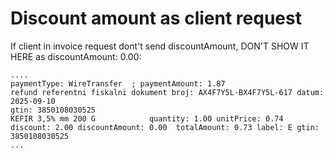 # Discount amount as client request

If client in invoice request dont't send discountAmount, DON'T SHOW IT HERE as discountAmount: 0.00:

```
....
paymentType: WireTransfer  ; paymentAmount: 1.87
refund referentni fiskalni dokument broj: AX4F7Y5L-BX4F7Y5L-617 datum: 2025-09-10
gtin: 3850108030525
KEFIR 3,5% mm 200 G            quantity: 1.00 unitPrice: 0.74 discount: 2.00 discountAmount: 0.00  totalAmount: 0.73 label: Е gtin: 3850108030525
...
```
